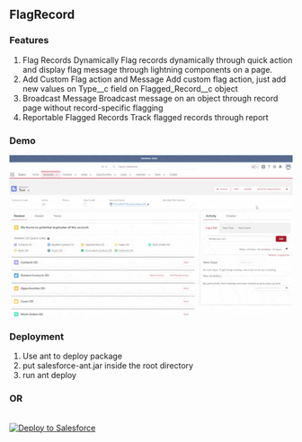 ## FlagRecord

### Features
1. Flag Records Dynamically
Flag records dynamically through quick action and display flag message through lightning components on a page.
2. Add Custom Flag action and Message
Add custom flag action, just add new values on Type__c field on Flagged_Record__c object
3. Broadcast Message
Broadcast message on an object through record page without record-specific flagging
4. Reportable Flagged Records
Track flagged records through report

### Demo
![](demo.gif)


### Deployment
1. Use ant to deploy package
2. put salesforce-ant.jar inside the root directory
3. run ant deploy

### OR

<br/>
<a href="https://githubsfdeploy.herokuapp.com?owner=jfaderanga&repo=FlagRecord&ref=master">
  <img alt="Deploy to Salesforce"
       src="https://raw.githubusercontent.com/afawcett/githubsfdeploy/master/deploy.png">
</a>

